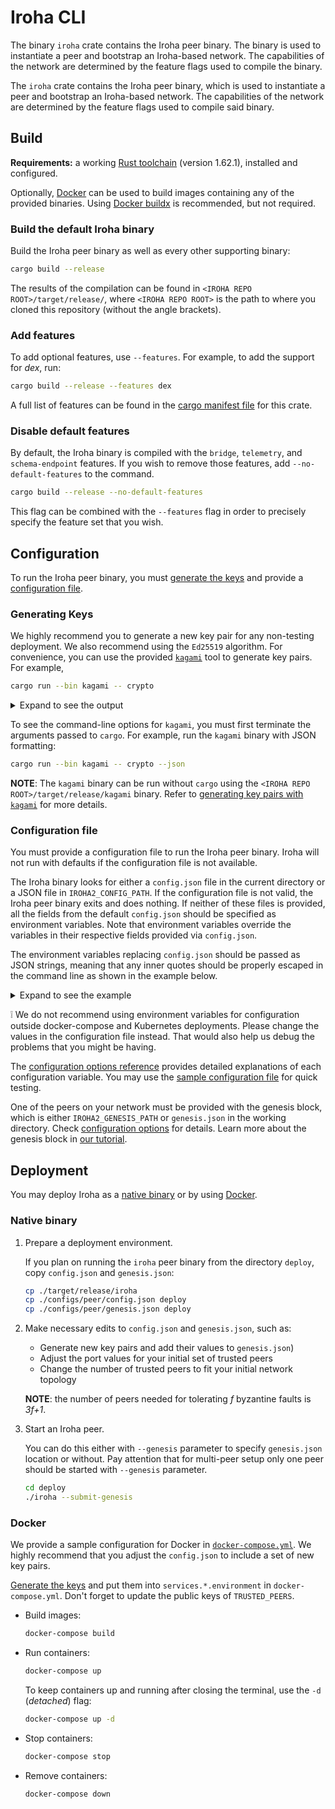 # Iroha CLI

The binary `iroha` crate contains the Iroha peer binary. The binary is used to instantiate a peer and bootstrap an Iroha-based network. The capabilities of the network are determined by the feature flags used to compile the binary.

The `iroha` crate contains the Iroha peer binary, which is used to instantiate a peer and bootstrap an Iroha-based network. The capabilities of the network are determined by the feature flags used to compile said binary.

## Build

**Requirements:** a working [Rust toolchain](https://www.rust-lang.org/learn/get-started) (version 1.62.1), installed and configured.

Optionally, [Docker](https://www.docker.com/) can be used to build images containing any of the provided binaries. Using [Docker buildx](https://docs.docker.com/buildx/working-with-buildx/) is recommended, but not required.

### Build the default Iroha binary

Build the Iroha peer binary as well as every other supporting binary:

```bash
cargo build --release
```

The results of the compilation can be found in `<IROHA REPO ROOT>/target/release/`, where `<IROHA REPO ROOT>` is the path to where you cloned this repository (without the angle brackets).

### Add features

To add optional features, use ``--features``. For example, to add the support for _dex_, run:

```bash
cargo build --release --features dex
```

A full list of features can be found in the [cargo manifest file](Cargo.toml) for this crate.

### Disable default features

By default, the Iroha binary is compiled with the `bridge`, `telemetry`, and `schema-endpoint` features. If you wish to remove those features, add `--no-default-features` to the command.

```bash
cargo build --release --no-default-features
```

This flag can be combined with the `--features` flag in order to precisely specify the feature set that you wish.

## Configuration

To run the Iroha peer binary, you must [generate the keys](#generating-keys) and provide a [configuration file](#configuration-file).

### Generating Keys

We highly recommend you to generate a new key pair for any non-testing deployment. We also recommend using the `Ed25519` algorithm. For convenience, you can use the provided [`kagami`](../tools/kagami/README.md) tool to generate key pairs. For example,

<!-- TODO, update the links for the release version.  -->

```bash
cargo run --bin kagami -- crypto
```

<details> <summary>Expand to see the output</summary>

```bash
Public key (multihash): ed0120bdf918243253b1e731fa096194c8928da37c4d3226f97eebd18cf5523d758d6c
Private key: 0311152fad9308482f51ca2832fdfab18e1c74f36c6adb198e3ef0213fe42fd8bdf918243253b1e731fa096194c8928da37c4d3226f97eebd18cf5523d758d6c
Digest function: ed25519
```

</details>

To see the command-line options for `kagami`, you must first terminate the arguments passed to `cargo`. For example, run the `kagami` binary with JSON formatting:

```bash
cargo run --bin kagami -- crypto --json
```

**NOTE**: The `kagami` binary can be run without `cargo` using the `<IROHA REPO ROOT>/target/release/kagami` binary.
Refer to [generating key pairs with `kagami`](../tools/kagami#crypto) for more details.

### Configuration file

You must provide a configuration file to run the Iroha peer binary. Iroha will not run with defaults if the configuration file is not available.

The Iroha binary looks for either a `config.json` file in the current directory or a JSON file in `IROHA2_CONFIG_PATH`. If the configuration file is not valid, the Iroha peer binary exits and does nothing. If neither of these files is provided, all the fields from the default `config.json` should be specified as environment variables. Note that environment variables override the variables in their respective fields provided via `config.json`.

The environment variables replacing `config.json` should be passed as JSON strings, meaning that any inner quotes should be properly escaped in the command line as shown in the example below.

<details> <summary>Expand to see the example</summary>

``` bash
IROHA_TORII="{\"P2P_ADDR\": \"127.0.0.1:1339\", \"API_URL\": \"127.0.0.1:8080\"}" IROHA_SUMERAGI="{\"TRUSTED_PEERS\": [{\"address\": \"127.0.0.1:1337\",\"public_key\": \"ed01201c61faf8fe94e253b93114240394f79a607b7fa55f9e5a41ebec74b88055768b\"},{\"address\": \"127.0.0.1:1338\",\"public_key\": \"ed0120cc25624d62896d3a0bfd8940f928dc2abf27cc57cefeb442aa96d9081aae58a1\"},{\"address\": \"127.0.0.1:1339\",\"public_key\": \"ed0120faca9e8aa83225cb4d16d67f27dd4f93fc30ffa11adc1f5c88fd5495ecc91020\"},{\"address\": \"127.0.0.1:1340\",\"public_key\": \"ed01208e351a70b6a603ed285d666b8d689b680865913ba03ce29fb7d13a166c4e7f1f\"}]}" IROHA_KURA="{\"INIT_MODE\": \"strict\",\"BLOCK_STORE_PATH\": \"./storage\"}" IROHA_BLOCK_SYNC="{\"GOSSIP_PERIOD_MS\": 10000,\"BATCH_SIZE\": 2}" IROHA_PUBLIC_KEY="ed01201c61faf8fe94e253b93114240394f79a607b7fa55f9e5a41ebec74b88055768b" IROHA_PRIVATE_KEY="{\"digest_function\": \"ed25519\",\"payload\": \"282ed9f3cf92811c3818dbc4ae594ed59dc1a2f78e4241e31924e101d6b1fb831c61faf8fe94e253b93114240394f79a607b7fa55f9e5a41ebec74b88055768b\"}" IROHA_GENESIS="{\"ACCOUNT_PUBLIC_KEY\": \"ed01204cffd0ee429b1bdd36b3910ec570852b8bb63f18750341772fb46bc856c5caaf\",\"ACCOUNT_PRIVATE_KEY\": {\"digest_function\": \"ed25519\",\"payload\": \"d748e18ce60cb30dea3e73c9019b7af45a8d465e3d71bcc9a5ef99a008205e534cffd0ee429b1bdd36b3910ec570852b8bb63f18750341772fb46bc856c5caaf\"}}" ./iroha 
```

</details>

:grey_exclamation: We do not recommend using environment variables for configuration outside docker-compose and Kubernetes deployments. Please change the values in the configuration file instead. That would also help us debug the problems that you might be having.

The [configuration options reference](../docs/source/references/config.md) provides detailed explanations of each configuration variable. You may use the [sample configuration file](../configs/peer/config.json) for quick testing.

One of the peers on your network must be provided with the genesis block, which is either `IROHA2_GENESIS_PATH` or `genesis.json` in the working directory.
Check [configuration options](https://github.com/hyperledger/iroha/blob/iroha2-dev/docs/source/references/config.md#genesis) for details.
Learn more about the genesis block in [our tutorial](https://hyperledger.github.io/iroha-2-docs/guide/configure/genesis.html).

## Deployment

You may deploy Iroha as a [native binary](#native-binary) or by using [Docker](#docker).

### Native binary

1. Prepare a deployment environment.

    If you plan on running the `iroha` peer binary from the directory `deploy`, copy `config.json` and `genesis.json`:

    ```bash
    cp ./target/release/iroha
    cp ./configs/peer/config.json deploy
    cp ./configs/peer/genesis.json deploy
    ```

2. Make necessary edits to `config.json` and `genesis.json`, such as:

    - Generate new key pairs and add their values to `genesis.json`)
    - Adjust the port values for your initial set of trusted peers
    - Change the number of trusted peers to fit your initial network topology

    **NOTE**: the number of peers needed for tolerating _f_ byzantine faults is _3f+1_.

3. Start an Iroha peer.

    You can do this either with `--genesis` parameter to specify `genesis.json` location or without. Pay attention that for multi-peer setup only one peer should be started with `--genesis` parameter.

    ```bash
    cd deploy
    ./iroha --submit-genesis
    ```

### Docker

We provide a sample configuration for Docker in [`docker-compose.yml`](../docker-compose.yml). We highly recommend that you adjust the `config.json` to include a set of new key pairs.

[Generate the keys](#generating-keys) and put them into `services.*.environment` in `docker-compose.yml`. Don't forget to update the public keys of `TRUSTED_PEERS`.

- Build images:

    ```bash
    docker-compose build
    ```

- Run containers:

    ```bash
    docker-compose up
    ```

  To keep containers up and running after closing the terminal, use the `-d` (*detached*) flag:

    ```bash
    docker-compose up -d
    ```

- Stop containers:

    ```bash
    docker-compose stop
    ```

- Remove containers:

    ```bash
    docker-compose down
    ```

